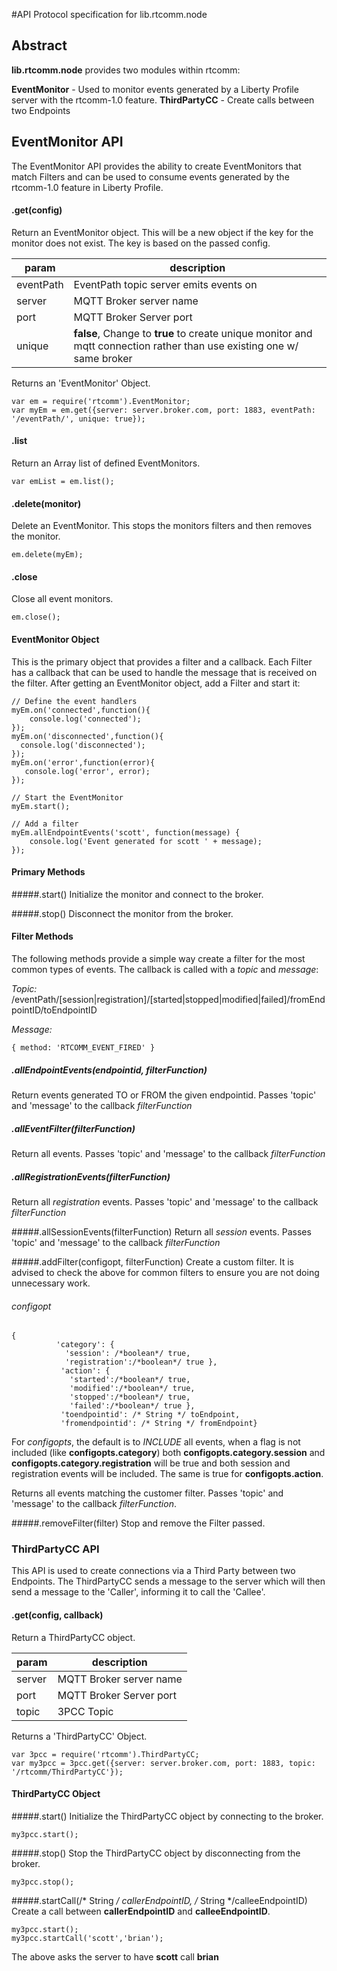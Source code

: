 #API Protocol specification for lib.rtcomm.node 

## Abstract

**lib.rtcomm.node** provides two modules within rtcomm:

**EventMonitor** - Used to monitor events generated by a Liberty Profile server with the rtcomm-1.0 feature.
**ThirdPartyCC** - Create calls between two Endpoints

## EventMonitor API

The EventMonitor API provides the ability to create EventMonitors that match Filters and can be used to consume events generated by the rtcomm-1.0 feature in Liberty Profile.

#### .get(config)
Return an EventMonitor object.  This will be a new object if the key for the monitor does not exist.  The key is based on the passed config.

|param | description |
|-------|------------|
|eventPath| EventPath topic server emits events on|
|server| MQTT Broker server name|
|port|  MQTT Broker Server port|
|unique|  **false**, Change to **true** to create unique monitor and mqtt connection rather than use existing one w/ same broker |

Returns an 'EventMonitor' Object.

```
var em = require('rtcomm').EventMonitor;
var myEm = em.get({server: server.broker.com, port: 1883, eventPath: '/eventPath/', unique: true});

```

#### .list
Return an Array list of defined EventMonitors. 

```
var emList = em.list();
```

#### .delete(monitor)
Delete an EventMonitor. This stops the monitors filters and then removes the monitor.
```
em.delete(myEm);
```

#### .close
Close all event monitors.
``` 
em.close();
```

#### EventMonitor Object
This is the primary object that provides a filter and a callback.  Each Filter has a callback that can be used to handle the message that is received on the filter.  After getting an EventMonitor object, add a Filter and start it:

```
// Define the event handlers
myEm.on('connected',function(){
	console.log('connected');
});
myEm.on('disconnected',function(){
  console.log('disconnected');
});
myEm.on('error',function(error){
   console.log('error', error);
});

// Start the EventMonitor
myEm.start();

// Add a filter
myEm.allEndpointEvents('scott', function(message) {
	console.log('Event generated for scott ' + message);
});
```

#### Primary Methods
 
#####.start()
 Initialize the monitor and connect to the broker.
 
#####.stop()
 Disconnect the monitor from the broker.


#### Filter Methods
The following methods provide a simple way create a filter for the most common types of events.  The callback is called with a *topic* and *message*:

*Topic:*  /eventPath/[session|registration]/[started|stopped|modified|failed]/fromEndpointID/toEndpointID 

*Message:* 

```
{ method: 'RTCOMM_EVENT_FIRED' }
```

##### .allEndpointEvents(endpointid, filterFunction)
Return events generated TO or FROM the given endpointid.   Passes 'topic' and 'message'  to the callback *filterFunction*

##### .allEventFilter(filterFunction)
Return all events.   Passes 'topic' and 'message' to the callback *filterFunction*

##### .allRegistrationEvents(filterFunction)
Return all *registration* events.   Passes 'topic' and 'message'  to the callback *filterFunction*

#####.allSessionEvents(filterFunction)
Return all *session* events.   Passes 'topic' and 'message'  to the callback *filterFunction*

#####.addFilter(configopt, filterFunction)
Create a custom filter.  It is advised to check the above for common filters to ensure you are not doing unnecessary work.

###### configopt
```
{
          'category': {
            'session': /*boolean*/ true, 
            'registration':/*boolean*/ true },
           'action': {
             'started':/*boolean*/ true,
             'modified':/*boolean*/ true,
             'stopped':/*boolean*/ true, 
             'failed':/*boolean*/ true },
           'toendpointid': /* String */ toEndpoint,
           'fromendpointid': /* String */ fromEndpoint}
```
For *configopts*, the default is to *INCLUDE* all events, when a flag is not included (like **configopts.category**) both **configopts.category.session** and **configopts.category.registration** will be true and both session and registration events will be included.  The same is true for **configopts.action**.   

Returns all events matching the customer filter.  Passes 'topic' and 'message' to the callback *filterFunction*.


#####.removeFilter(filter)
 Stop and remove the Filter passed.
 
 
### ThirdPartyCC API
This API is used to create connections via a Third Party between two Endpoints.  The ThirdPartyCC sends a message to the server which will then send a message to the 'Caller', informing it to call the 'Callee'.  

#### .get(config, callback)

Return a ThirdPartyCC object.  

|param | description |
|-------|------------|
|server| MQTT Broker server name|
|port|  MQTT Broker Server port|
|topic| 3PCC Topic |

Returns a 'ThirdPartyCC' Object.

```
var 3pcc = require('rtcomm').ThirdPartyCC;
var my3pcc = 3pcc.get({server: server.broker.com, port: 1883, topic: '/rtcomm/ThirdPartyCC'});
```

#### ThirdPartyCC Object

#####.start()
Initialize the ThirdPartyCC object by connecting to the broker.
```
my3pcc.start();
```

#####.stop()
Stop the ThirdPartyCC object by disconnecting from the broker.
```
my3pcc.stop();
```

#####.startCall(/* String */ callerEndpointID, /* String */calleeEndpointID)
Create a call between **callerEndpointID** and **calleeEndpointID**.  
```
my3pcc.start();
my3pcc.startCall('scott','brian');
```
The above asks the server to have **scott** call **brian**







